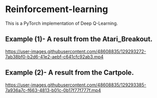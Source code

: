 # Reinforcement-learning

This is a PyTorch implementation of Deep Q-Learning.

## Example (1)- A result from the Atari_Breakout.

https://user-images.githubusercontent.com/48608835/129293272-7ab38bf0-b2d6-41e2-aebf-c641cfc92ab3.mp4

## Example (2)- A result from the Cartpole.

https://user-images.githubusercontent.com/48608835/129293385-7a936a7c-f663-4813-b01c-0b17f77f777f.mp4

